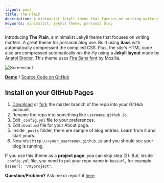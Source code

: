 ```yaml
---
layout: post
title: The Plain
description: A minimalist Jekyll theme that focuses on writing matters.
keywords: minimalist, jekyll theme, personal blog
---
```


Introducing **The Plain**, a minimalist Jekyll theme that focuses on writing matters. A great theme for _personal blog_ use. Built using **Sass** with automatically compressed the compiled CSS. Plus, the site's HTML code also are compressed automatically on-the-fly using a **Jekyll layout** made by [Anatol Broder](http://jch.penibelst.de/). This theme uses [Fira Sans font](https://github.com/mozilla/Fira) by Mozilla.

![Screenshot](http://heiswayi.github.io/images/20150910/the-plain.png)

[**Demo**](http://heiswayi.github.io/the-plain/) / [Source Code on GitHub](https://github.com/heiswayi/the-plain)

## Install on your GitHub Pages

1. [Download](https://github.com/heiswayi/the-plain/archive/master.zip) or [fork](https://github.com/heiswayi/the-plain/fork) the master branch of the repo into your GitHub account.
2. Rename the repo into something like `username.github.io`.
3. Edit `_config.yml` file to your preferences.
4. Edit `about.md` file for your About page.
5. Inside `_posts` folder, there are sample of blog entries. Learn from it and start yours.
6. Now visit `http://<your_username>.github.io` and you should see your blog is running.

If you use this theme as a **project page**, you can skip step (2). But, inside `_config.yml` file, you need to put your repo name in `baseurl`, for example `baseurl: "/myproject"`.

**Question/Problem?** Ask me or report it [here](https://github.com/heiswayi/the-plain/issues).
